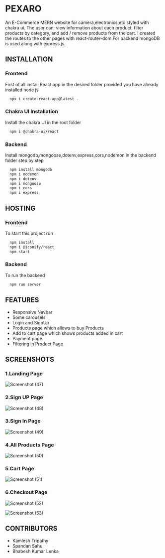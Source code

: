﻿
# PEXARO

An E-Commerce MERN website for camera,electronics,etc styled with chakra ui.
The user can: view information about each product, filter products by category, and add / remove products from the cart. I created the routes to the other pages with react-router-dom.For backend mongoDB is used along with express js.


## INSTALLATION
### Frontend

First of all install React app in the desired folder provided you have already installed node js


```bash
  npx i create-react-app@latest .
```

### Chakra UI Installation

Install the chakra UI in the root folder

```bash
  npm i @chakra-ui/react
```

### Backend

Install mongodb,mongoose,dotenv,express,cors,nodemon in the backend folder step by step

```bash
  npm install mongodb
  npm i nodemon
  npm i dotenv
  npm i mongoose
  npm i cors
  npm i express
```




## HOSTING

### Frontend

To start this project run

```bash
  npm install
  npm i @iconify/react
  npm start
```

### Backend

To run the backend 

```bash
  npm run server
```


## FEATURES

- Responsive Navbar
- Some carousels
- Login and SignUp
- Products page which allows to buy Products
- Add to cart page which shows products added in cart
- Payment page
- Filtering in Product Page


## SCREENSHOTS

### 1.Landing Page
![Screenshot (47)](https://github.com/KamleshTripathy/mern_pixaro/assets/118545366/31bb01b6-6002-4ce1-9f75-d544c8801f4f)

### 2.Sign UP Page
![Screenshot (48)](https://github.com/KamleshTripathy/mern_pixaro/assets/118545366/d188d240-797f-4ee6-af97-a67413728e40)

### 3.Sign In Page
![Screenshot (49)](https://github.com/KamleshTripathy/mern_pixaro/assets/118545366/3e67b321-9f3f-4c74-a1e4-5c6ba4f36461)

### 4.All Products Page
![Screenshot (50)](https://github.com/KamleshTripathy/mern_pixaro/assets/118545366/95e60e10-b45e-4613-9c4e-4aefaa29c830)

### 5.Cart Page
![Screenshot (51)](https://github.com/KamleshTripathy/mern_pixaro/assets/118545366/052602b7-d22e-4eeb-b8c8-1f314e8c59d8)
### 6.Checkout Page
![Screenshot (52)](https://github.com/KamleshTripathy/mern_pixaro/assets/118545366/7f6d84d7-bc52-48bd-944d-bcbcf2b7b264)

![Screenshot (53)](https://github.com/KamleshTripathy/mern_pixaro/assets/118545366/add487cf-429f-46c7-895c-321d362450e3)



## CONTRIBUTORS

- Kamlesh Tripathy
- Spandan Sahu
- Bhabesh Kumar Lenka




